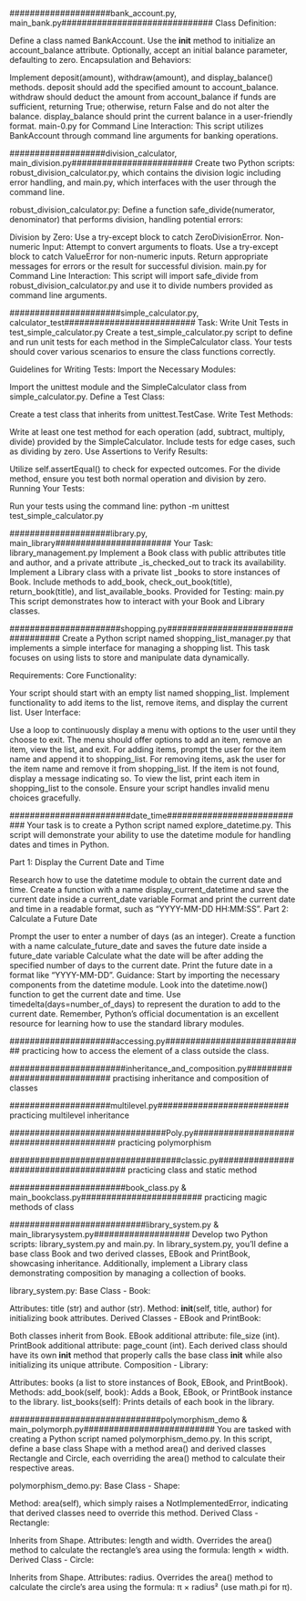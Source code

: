 ####################bank_account.py, main_bank.py##############################
Class Definition:

Define a class named BankAccount.
Use the __init__ method to initialize an account_balance attribute. Optionally, accept an initial balance parameter, defaulting to zero.
Encapsulation and Behaviors:

Implement deposit(amount), withdraw(amount), and display_balance() methods.
deposit should add the specified amount to account_balance.
withdraw should deduct the amount from account_balance if funds are sufficient, returning True; otherwise, return False and do not alter the balance.
display_balance should print the current balance in a user-friendly format.
main-0.py for Command Line Interaction:
This script utilizes BankAccount through command line arguments for banking operations.

###################division_calculator, main_division.py########################
Create two Python scripts: robust_division_calculator.py, which contains the division logic including error handling, and main.py, which interfaces with the user through the command line.

robust_division_calculator.py:
Define a function safe_divide(numerator, denominator) that performs division, handling potential errors:

Division by Zero: Use a try-except block to catch ZeroDivisionError.
Non-numeric Input: Attempt to convert arguments to floats. Use a try-except block to catch ValueError for non-numeric inputs.
Return appropriate messages for errors or the result for successful division.
main.py for Command Line Interaction:
This script will import safe_divide from robust_division_calculator.py and use it to divide numbers provided as command line arguments.

######################simple_calculator.py, calculator_test##########################
Task: Write Unit Tests in test_simple_calculator.py
Create a test_simple_calculator.py script to define and run unit tests for each method in the SimpleCalculator class. Your tests should cover various scenarios to ensure the class functions correctly.

Guidelines for Writing Tests:
Import the Necessary Modules:

Import the unittest module and the SimpleCalculator class from simple_calculator.py.
Define a Test Class:

Create a test class that inherits from unittest.TestCase.
Write Test Methods:

Write at least one test method for each operation (add, subtract, multiply, divide) provided by the SimpleCalculator.
Include tests for edge cases, such as dividing by zero.
Use Assertions to Verify Results:

Utilize self.assertEqual() to check for expected outcomes.
For the divide method, ensure you test both normal operation and division by zero.
Running Your Tests:

Run your tests using the command line: python -m unittest test_simple_calculator.py

####################library.py, main_library#######################
Your Task: library_management.py
Implement a Book class with public attributes title and author, and a private attribute _is_checked_out to track its availability.
Implement a Library class with a private list _books to store instances of Book. Include methods to add_book, check_out_book(title), return_book(title), and list_available_books.
Provided for Testing: main.py
This script demonstrates how to interact with your Book and Library classes.

######################shopping.py###################################
Create a Python script named shopping_list_manager.py that implements a simple interface for managing a shopping list. This task focuses on using lists to store and manipulate data dynamically.

Requirements:
Core Functionality:

Your script should start with an empty list named shopping_list.
Implement functionality to add items to the list, remove items, and display the current list.
User Interface:

Use a loop to continuously display a menu with options to the user until they choose to exit. The menu should offer options to add an item, remove an item, view the list, and exit.
For adding items, prompt the user for the item name and append it to shopping_list.
For removing items, ask the user for the item name and remove it from shopping_list. If the item is not found, display a message indicating so.
To view the list, print each item in shopping_list to the console.
Ensure your script handles invalid menu choices gracefully.

########################date_time############################
Your task is to create a Python script named explore_datetime.py. This script will demonstrate your ability to use the datetime module for handling dates and times in Python.

Part 1: Display the Current Date and Time

Research how to use the datetime module to obtain the current date and time.
Create a function with a name display_current_datetime and
save the current date inside a current_date variable
Format and print the current date and time in a readable format, such as “YYYY-MM-DD HH:MM:SS”.
Part 2: Calculate a Future Date

Prompt the user to enter a number of days (as an integer).
Create a function with a name calculate_future_date and
saves the future date inside a future_date variable
Calculate what the date will be after adding the specified number of days to the current date.
Print the future date in a format like “YYYY-MM-DD”.
Guidance:
Start by importing the necessary components from the datetime module.
Look into the datetime.now() function to get the current date and time.
Use timedelta(days=number_of_days) to represent the duration to add to the current date.
Remember, Python’s official documentation is an excellent resource for learning how to use the standard library modules.

#####################accessing.py############################
practicing how to access the element of a class outside the class.

#######################inheritance_and_composition.py#############################
practising inheritance and composition of classes

####################multilevel.py##########################
practicing multilevel inheritance

###############################Poly.py#########################################
practicing polymorphism

##################################classic.py######################################
practicing class and static method

#######################book_class.py & main_bookclass.py########################
practicing magic methods of class

###########################library_system.py & main_librarysystem.py###################
Develop two Python scripts: library_system.py and main.py. In library_system.py, you’ll define a base class Book and two derived classes, EBook and PrintBook, showcasing inheritance. Additionally, implement a Library class demonstrating composition by managing a collection of books.

library_system.py:
Base Class - Book:

Attributes: title (str) and author (str).
Method: __init__(self, title, author) for initializing book attributes.
Derived Classes - EBook and PrintBook:

Both classes inherit from Book.
EBook additional attribute: file_size (int).
PrintBook additional attribute: page_count (int).
Each derived class should have its own __init__ method that properly calls the base class __init__ while also initializing its unique attribute.
Composition - Library:

Attributes: books (a list to store instances of Book, EBook, and PrintBook).
Methods:
add_book(self, book): Adds a Book, EBook, or PrintBook instance to the library.
list_books(self): Prints details of each book in the library.

##############################polymorphism_demo & main_polymorph.py##########################
You are tasked with creating a Python script named polymorphism_demo.py. In this script, define a base class Shape with a method area() and derived classes Rectangle and Circle, each overriding the area() method to calculate their respective areas.

polymorphism_demo.py:
Base Class - Shape:

Method: area(self), which simply raises a NotImplementedError, indicating that derived classes need to override this method.
Derived Class - Rectangle:

Inherits from Shape.
Attributes: length and width.
Overrides the area() method to calculate the rectangle’s area using the formula: length × width.
Derived Class - Circle:

Inherits from Shape.
Attributes: radius.
Overrides the area() method to calculate the circle’s area using the formula: π × radius² (use math.pi for π).

